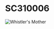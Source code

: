 # SC310006
![Whistler's Mother](https://github.com/user-attachments/assets/3f575ee9-7040-4556-b7c5-69664d36488a)
